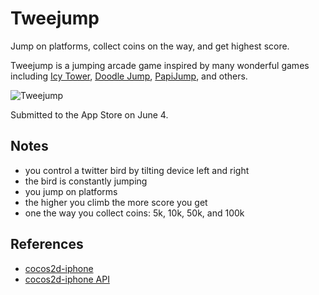 # Tweejump

Jump on platforms, collect coins on the way, and get highest score.

Tweejump is a jumping arcade game inspired by many wonderful games including [Icy Tower][1], [Doodle Jump][2], [PapiJump][3], and others.

[1]: http://www.freelunchdesign.com/games.php?id=6
[2]: http://linktoapp.com/Doodle+Jump
[3]: http://linktoapp.com/PapiJump

![Tweejump](http://tweejump.com/tweejump-1.jpg)

Submitted to the App Store on June 4.

## Notes

- you control a twitter bird by tilting device left and right
- the bird is constantly jumping
- you jump on platforms
- the higher you climb the more score you get
- one the way you collect coins: 5k, 10k, 50k, and 100k

## References

- [cocos2d-iphone](http://code.google.com/p/cocos2d-iphone/)
- [cocos2d-iphone API](http://www.sapusmedia.com/cocos2d-iphone-api-doc/)
